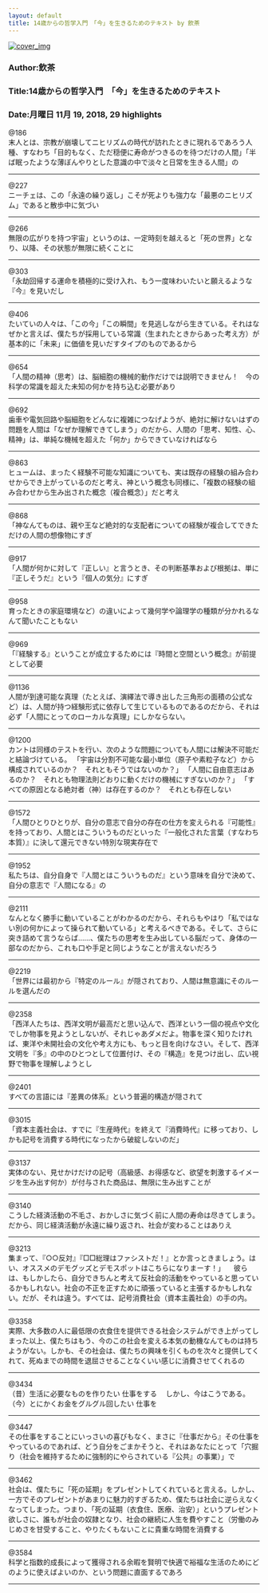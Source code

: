 ```yaml
---
layout: default
title: 14歳からの哲学入門　「今」を生きるためのテキスト by 飲茶
---
```


[![cover_img](http://images-jp.amazon.com/images/P/B01M8L5Q6K.09.MZZZZZZZ.jpg)](https://www.amazon.co.jp/dp/B01M8L5Q6K)  
### Author:飲茶  
### Title:14歳からの哲学入門　「今」を生きるためのテキスト  
### Date:月曜日 11月 19, 2018, 29 highlights
  
@186  
末人とは、宗教が崩壊してニヒリズムの時代が訪れたときに現れるであろう人種、すなわち「目的もなく、ただ穏便に寿命がつきるのを待つだけの人間」「半ば眠ったような薄ぼんやりとした意識の中で淡々と日常を生きる人間」の  
****
  
@227  
ニーチェは、この「永遠の繰り返し」こそが死よりも強力な「最悪のニヒリズム」であると散歩中に気づい  
****
  
@266  
無限の広がりを持つ宇宙」というのは、一定時刻を越えると「死の世界」となり、以降、その状態が無限に続くことに  
****
  
@303  
「永劫回帰する運命を積極的に受け入れ、もう一度味わいたいと願えるような『今』を見いだし  
****
  
@406  
たいていの人々は、「この今」「この瞬間」を見逃しながら生きている。それはなぜかと言えば、僕たちが採用している常識（生まれたときからあった考え方）が基本的に「未来」に価値を見いだすタイプのものであるから  
****
  
@654  
「人間の精神（思考）は、脳細胞の機械的動作だけでは説明できません！　今の科学の常識を超えた未知の何かを持ち込む必要があり  
****
  
@692  
歯車や電気回路や脳細胞をどんなに複雑につなげようが、絶対に解けないはずの問題を人間は「なぜか理解できてしまう」のだから、人間の「思考、知性、心、精神」は、単純な機械を超えた「何か」からできていなければなら  
****
  
@863  
ヒュームは、まったく経験不可能な知識についても、実は既存の経験の組み合わせからでき上がっているのだと考え、神という概念も同様に、「複数の経験の組み合わせから生み出された概念（複合概念）」だと考え  
****
  
@868  
「神なんてものは、親や王など絶対的な支配者についての経験が複合してできただけの人間の想像物にすぎ  
****
  
@917  
「人間が何かに対して『正しい』と言うとき、その判断基準および根拠は、単に『正しそうだ』という『個人の気分』にすぎ  
****
  
@958  
育ったときの家庭環境など）の違いによって幾何学や論理学の種類が分かれるなんて聞いたこともない  
****
  
@969  
「『経験する』ということが成立するためには『時間と空間という概念』が前提として必要  
****
  
@1136  
人間が到達可能な真理（たとえば、演繹法で導き出した三角形の面積の公式など）は、人間が持つ経験形式に依存して生じているものであるのだから、それは必ず「人間にとってのローカルな真理」にしかならない。  
****
  
@1200  
カントは同様のテストを行い、次のような問題についても人間には解決不可能だと結論づけている。 「宇宙は分割不可能な最小単位（原子や素粒子など）から構成されているのか？　それともそうではないのか？」 「人間に自由意志はあるのか？　それとも物理法則どおりに動くだけの機械にすぎないのか？」 「すべての原因となる絶対者（神）は存在するのか？　それとも存在しない  
****
  
@1572  
「人間ひとりひとりが、自分の意志で自分の存在の仕方を変えられる『可能性』を持っており、人間とはこういうものだといった『一般化された言葉（すなわち本質）』に決して還元できない特別な現実存在で  
****
  
@1952  
私たちは、自分自身で『人間とはこういうものだ』という意味を自分で決めて、自分の意志で『人間になる』の  
****
  
@2111  
なんとなく勝手に動いていることがわかるのだから、それらもやはり「私ではない別の何かによって操られて動いている」と考えるべきである。そして、さらに突き詰めて言うならば……、僕たちの思考を生み出している脳だって、身体の一部なのだから、これも口や手足と同じようなことが言えないだろう  
****
  
@2219  
「世界には最初から『特定のルール』が隠されており、人間は無意識にそのルールを選んだの  
****
  
@2358  
「西洋人たちは、西洋文明が最高だと思い込んで、西洋という一個の視点や文化でしか物事を見ようとしないが、それじゃあダメだよ。物事を深く知りたければ、東洋や未開社会の文化や考え方にも、もっと目を向けなさい。そして、西洋文明を『多』の中のひとつとして位置付け、その『構造』を見つけ出し、広い視野で物事を理解しようとし  
****
  
@2401  
すべての言語には『差異の体系』という普遍的構造が隠されて  
****
  
@3015  
「資本主義社会は、すでに『生産時代』を終えて『消費時代』に移っており、しかも記号を消費する時代になったから破綻しないのだ」  
****
  
@3137  
実体のない、見せかけだけの記号（高級感、お得感など、欲望を刺激するイメージを生み出す何か）が付与された商品は、無限に生み出すことが  
****
  
@3140  
こうした経済活動の不毛さ、おかしさに気づく前に人間の寿命は尽きてしまう。だから、同じ経済活動が永遠に繰り返され、社会が変わることはありえ  
****
  
@3213  
集まって、『○○反対』『□□総理はファシストだ！』とか言っときましょう。はい、オススメのデモグッズとデモスポットはこちらになりまーす！」 　彼らは、もしかしたら、自分できちんと考えて反社会的活動をやっていると思っているかもしれない。社会の不正を正すために頑張っていると主張するかもしれない。だが、それは違う。すべては、記号消費社会（資本主義社会）の手の内。  
****
  
@3358  
実際、大多数の人に最低限の衣食住を提供できる社会システムができ上がってしまった以上、僕たちはもう、今のこの社会を変える本気の動機なんてものは持ちようがない。しかも、その社会は、僕たちの興味を引くものを次々と提供してくれて、死ぬまでの時間を退屈させることなくいい感じに消費させてくれるの  
****
  
@3434  
（昔）生活に必要なものを作りたい 仕事をする 　しかし、今はこうである。 （今）とにかくお金をグルグル回したい 仕事を  
****
  
@3447  
その仕事をすることにいっさいの喜びもなく、まさに『仕事だから』その仕事をやっているのであれば、どう自分をごまかそうと、それはあなたにとって「穴掘り（社会を維持するために強制的にやらされている『公共』の事業）」で  
****
  
@3462  
社会は、僕たちに「死の延期」をプレゼントしてくれていると言える。しかし、一方でそのプレゼントがあまりに魅力的すぎるため、僕たちは社会に逆らえなくなってしまった。つまり、「死の延期（衣食住、医療、治安）」というプレゼント欲しさに、誰もが社会の奴隷となり、社会の継続に人生を費やすこと（労働のみじめさを甘受すること、やりたくもないことに貴重な時間を消費する  
****
  
@3584  
科学と指数的成長によって獲得される余暇を賢明で快適で裕福な生活のためにどのように使えばよいのか、という問題に直面するであろ  
****